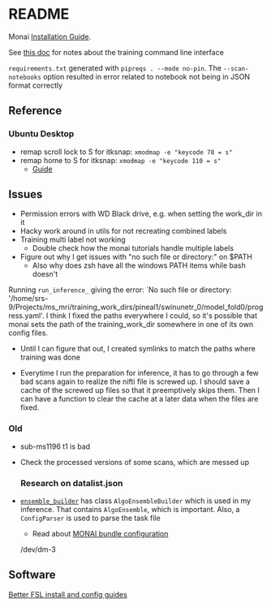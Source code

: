 # README

Monai [Installation Guide](https://docs.monai.io/en/stable/installation.html).

See [this doc](notes/training_cli.md) for notes about the training command line interface

`requirements.txt` generated with `pipreqs . --mode no-pin`. The `--scan-notebooks`
option resulted in error related to notebook not being in JSON format correctly

## Reference

### Ubuntu Desktop

- remap scroll lock to S for itksnap: `xmodmap -e "keycode 78 = s"`  
- remap home to S for itksnap: `xmodmap -e "keycode 110 = s"`
  - [Guide](https://askubuntu.com/questions/296155/how-can-i-remap-keyboard-keys)

## Issues

- Permission errors with WD Black drive, e.g. when setting the work_dir in it
- Hacky work around in utils for not recreating combined labels
- Training multi label not working
  - Double check how the monai tutorials handle multiple labels
- Figure out why I get issues with "no such file or directory:" on $PATH
  - Also why does zsh have all the windows PATH items while bash doesn't

Running `run_inference_` giving the error: `No such file or directory:
'/home/srs-9/Projects/ms_mri/training_work_dirs/pineal1/swinunetr_0/model_fold0/progress.yaml'.
I think I fixed the paths everywhere I could, so it's possible that monai sets
the path of the training_work_dir somewhere in one of its own config files.

- Until I can figure that out, I created symlinks to match the paths where training
  was done

- Everytime I run the preparation for inference, it has to go through a few bad
  scans again to realize the nifti file is screwed up. I should save a cache of
  the screwed up files so that it preemptively skips them. Then I can have a function
  to clear the cache at a later data when the files are fixed.

### Old

- sub-ms1196 t1 is bad
- Check the processed versions of some scans, which are messed up
  
  ### Research on datalist.json

- [`ensemble_builder`](https://docs.monai.io/en/1.3.0/_modules/monai/apps/auto3dseg/ensemble_builder.html)
  has class `AlgoEnsembleBuilder` which is used in my inference. That contains
  `AlgoEnsemble`, which is important. Also, a `ConfigParser` is used to parse the
  task file
  - Read about [MONAI bundle configuration](https://docs.monai.io/en/latest/config_syntax.html)

  /dev/dm-3

## Software

[Better FSL install and config guides](https://fsl.fmrib.ox.ac.uk/fsl/docs/#/)
